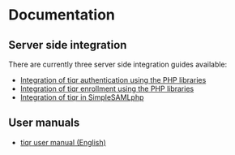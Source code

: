 # Documentation

## Server side integration

There are currently three server side integration guides available:

- [Integration of tiqr authentication using the PHP libraries](./php-authentication.md)
- [Integration of tiqr enrollment using the PHP libraries](./php-enrollment.md)
- [Integration of tiqr in SimpleSAMLphp](./tiqr-in-ssp.md)

## User manuals
- [tiqr user manual (English)](tiqr_manual_v1.0.pdf)

